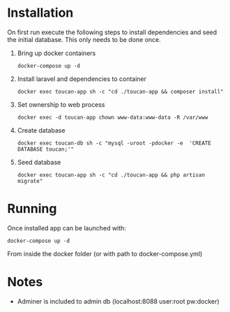 # Installation
On first run execute the following steps to install dependencies and seed the initial database. This only needs to be done once.

1. Bring up docker containers

    ```docker-compose up -d```

2. Install laravel and dependencies to container

    ```docker exec toucan-app sh -c "cd ./toucan-app && composer install"```
3. Set ownership to web process

    ```docker exec -d toucan-app chown www-data:www-data -R /var/www```
4. Create database

    ``docker exec toucan-db sh -c "mysql -uroot -pdocker -e  'CREATE DATABASE toucan;'"``
5. Seed database

    ``docker exec toucan-app sh -c "cd ./toucan-app && php artisan migrate"``

# Running
Once installed app can be launched with:

``docker-compose up -d``

From inside the docker folder (or with path to docker-compose.yml)

# Notes

- Adminer is included to admin db (localhost:8088 user:root pw:docker)

